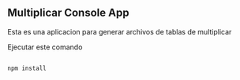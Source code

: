 ## Multiplicar Console App

Esta es una aplicacion para generar archivos de tablas de multiplicar

Ejecutar este comando

```

npm install 

```